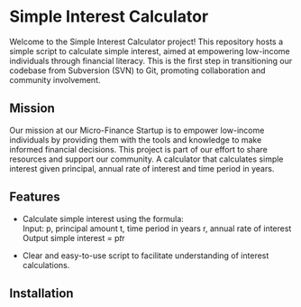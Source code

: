 # Simple Interest Calculator

Welcome to the Simple Interest Calculator project! This repository hosts a simple script to calculate simple interest, aimed at empowering low-income individuals through financial literacy. This is the first step in transitioning our codebase from Subversion (SVN) to Git, promoting collaboration and community involvement.

## Mission

Our mission at our Micro-Finance Startup is to empower low-income individuals by providing them with the tools and knowledge to make informed financial decisions. This project is part of our effort to share resources and support our community. A calculator that calculates simple interest given principal, annual rate of interest and time period in years.

## Features

- Calculate simple interest using the formula:  
Input:
   p, principal amount
   t, time period in years
   r, annual rate of interest
Output
   simple interest = p*t*r

- Clear and easy-to-use script to facilitate understanding of interest calculations.

## Installation
